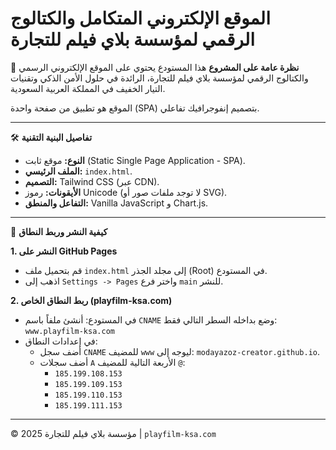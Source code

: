 # الموقع الإلكتروني المتكامل والكتالوج الرقمي لمؤسسة بلاي فيلم للتجارة

🌟 **نظرة عامة على المشروع**
هذا المستودع يحتوي على الموقع الإلكتروني الرسمي والكتالوج الرقمي لمؤسسة بلاي فيلم للتجارة، الرائدة في حلول الأمن الذكي وتقنيات التيار الخفيف في المملكة العربية السعودية.

الموقع هو تطبيق من صفحة واحدة (SPA) بتصميم إنفوجرافيك تفاعلي.

---

🛠️ **تفاصيل البنية التقنية**
- **النوع:** موقع ثابت (Static Single Page Application - SPA).
- **الملف الرئيسي:** `index.html`.
- **التصميم:** Tailwind CSS (عبر CDN).
- **الأيقونات:** رموز Unicode (لا توجد ملفات صور أو SVG).
- **التفاعل والمنطق:** Vanilla JavaScript و Chart.js.

---

🚀 **كيفية النشر وربط النطاق**

**1. النشر على GitHub Pages**
- قم بتحميل ملف `index.html` إلى مجلد الجذر (Root) في المستودع.
- اذهب إلى `Settings -> Pages` واختر فرع `main` للنشر.

**2. ربط النطاق الخاص (playfilm-ksa.com)**
- في المستودع: أنشئ ملفاً باسم `CNAME` وضع بداخله السطر التالي فقط: `www.playfilm-ksa.com`
- في إعدادات النطاق:
  - أضف سجل `CNAME` للمضيف `www` ليوجه إلى: `modayazoz-creator.github.io`.
  - أضف سجلات `A` الأربعة التالية للمضيف `@`:
    - `185.199.108.153`
    - `185.199.109.153`
    - `185.199.110.153`
    - `185.199.111.153`

---

© 2025 مؤسسة بلاي فيلم للتجارة | `playfilm-ksa.com`
